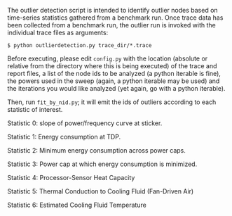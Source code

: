 The outlier detection script is intended to identify outlier nodes based on
time-series statistics gathered from a benchmark run. Once trace data has
been collected from a benchmark run, the outlier run is invoked with the
individual trace files as arguments:

```
$ python outlierdetection.py trace_dir/*.trace
```

Before executing, please edit `config.py` with the location (absolute or
relative from the directory where this is being executed) of the trace and
report files, a list of the node ids to be analyzed (a python iterable is
fine), the powers used in the sweep (again, a python iterable may be used) and
the iterations you would like analyzed (yet again, go with a python iterable).

Then, run `fit_by_nid.py`; it will emit the ids of outliers according to each
statistic of interest.

Statistic 0: slope of power/frequency curve at sticker.

Statistic 1: Energy consumption at TDP.

Statistic 2: Minimum energy consumption across power caps.

Statistic 3: Power cap at which energy consumption is minimized.

Statistic 4: Processor-Sensor Heat Capacity

Statistic 5: Thermal Conduction to Cooling Fluid (Fan-Driven Air)

Statistic 6: Estimated Cooling Fluid Temperature

